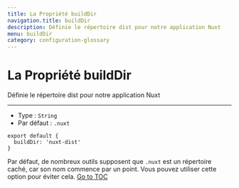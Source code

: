 ```yaml
---
title: La Propriété buildDir
navigation.title: buildDir
description: Définie le répertoire dist pour notre application Nuxt
menu: buildDir
category: configuration-glossary
---
```


# La Propriété buildDir

Définie le répertoire dist pour notre application Nuxt

---

- Type : `String`
- Par défaut : `.nuxt`

```js{}[nuxt.config.js]
export default {
  buildDir: 'nuxt-dist'
}
```

Par défaut, de nombreux outils supposent que `.nuxt` est un répertoire caché, car son nom commence par un point. Vous pouvez utiliser cette option pour éviter cela.
<span style='float: footnote;'><a href="../index.html#toc">Go to TOC</a></span>

